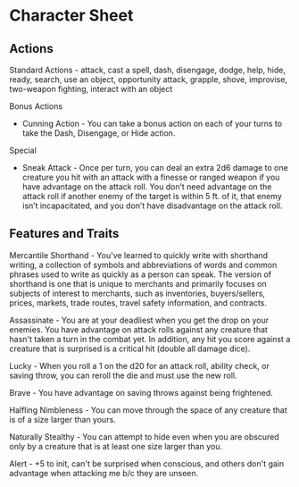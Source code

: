 # Character Sheet

## Actions

Standard Actions - attack, cast a spell, dash, disengage, dodge, help, hide, ready, search, use an object, opportunity attack, grapple, shove, improvise, two-weapon fighting, interact with an object

Bonus Actions

* Cunning Action - You can take a bonus action on each of your turns to take the Dash, Disengage, or Hide action. 

Special 

* Sneak Attack - Once per turn, you can deal an extra 2d6 damage to one creature you hit with an attack with a finesse or ranged weapon if you have advantage on the attack roll. You don’t need advantage on the attack roll if another enemy of the target is within 5 ft. of it, that enemy isn’t incapacitated, and you don’t have disadvantage on the attack roll. 

## Features and Traits

Mercantile Shorthand - You've learned to quickly write with shorthand writing, a collection of symbols and abbreviations of words and common phrases used to write as quickly as a person can speak.  The version of shorthand is one that is unique to merchants and primarily focuses on subjects of interest to merchants, such as inventories, buyers/sellers, prices, markets, trade routes, travel safety information, and contracts.

Assassinate - You are at your deadliest when you get the drop on your enemies. You have advantage on attack rolls against any creature that hasn't taken a turn in the combat yet. In addition, any hit you score against a creature that is surprised is a critical hit (double all damage dice).

Lucky - When you roll a 1 on the d20 for an attack roll, ability check, or saving throw, you can reroll the die and must use the new roll.

Brave - You have advantage on saving throws against being frightened.

Halfling Nimbleness - You can move through the space of any creature that is of a size larger than yours.

Naturally Stealthy - You can attempt to hide even when you are obscured only by a creature that is at least one size larger than you.

Alert - +5 to init, can't be surprised when conscious, and others don't gain advantage when attacking me b/c they are unseen.

